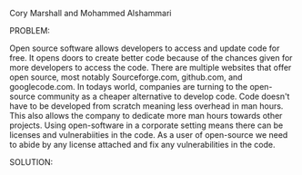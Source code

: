 Cory Marshall and Mohammed Alshammari

PROBLEM:

Open source software allows developers to access and update code for free. It opens doors to create better code because of the chances given for more developers to access the code. There are multiple websites that offer open source, most notably Sourceforge.com, github.com, and googlecode.com. In todays world, companies are turning to the open-source community as a cheaper alternative to develop code. Code doesn't have to be developed from scratch meaning less overhead in man hours. This also allows the company to dedicate more man hours towards other projects. Using open-software in a corporate setting means there can be licenses and vulnerabiities in the code. 
As a user of open-source we need to abide by any license attached and fix any vulnerabilities in the code. 

SOLUTION:

